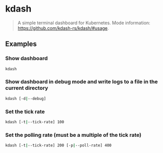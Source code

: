 # kdash

> A simple terminal dashboard for Kubernetes. Mode information: <https://github.com/kdash-rs/kdash/#usage>.

## Examples

### Show dashboard

```bash
kdash
```

### Show dashboard in debug mode and write logs to a file in the current directory

```bash
kdash [-d|--debug]
```

### Set the tick rate

```bash
kdash [-t|--tick-rate] 100
```

### Set the polling rate (must be a multiple of the tick rate)

```bash
kdash [-t|--tick-rate] 200 [-p|--poll-rate] 400
```

